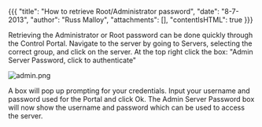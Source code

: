 {{{
  "title": "How to retrieve Root/Administrator password",
  "date": "8-7-2013",
  "author": "Russ Malloy",
  "attachments": [],
  "contentIsHTML": true
}}}

<p>Retrieving the Administrator or Root password can be done quickly through the Control Portal. Navigate to the server by going to Servers, selecting the correct group, and click on the server. At the top right click the box: "Admin Server Password,
  click to authenticate"</p>
<p><img src="https://t3n.zendesk.com/attachments/token/nrved9q5osaai7h/?name=admin.png" alt="admin.png" />
</p>
<p>A box will pop up prompting for your credentials. Input your username and password used for the Portal and click Ok. The Admin Server Password box will now show the username and password which can be used to access the server.</p>